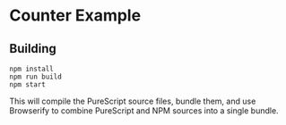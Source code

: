 # Counter Example

## Building

```
npm install
npm run build
npm start
```

This will compile the PureScript source files, bundle them, and use Browserify to combine PureScript and NPM sources into a single bundle.
